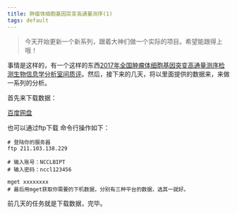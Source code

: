 ```yaml
---
title: 肿瘤体细胞基因突变高通量测序(1)
tags: default
---
```

>今天开始更新一个新系列，跟着大神们做一个实际的项目。希望能跟得上哦！

事情是这样的，有一个这样的东西[2017年全国肿瘤体细胞基因突变高通量测序检测生物信息学分析室间质评](https://mp.weixin.qq.com/s/c-Z3nq9ujedhu221dd-jGQ)。然后，接下来的几天，将以里面提供的数据来，来做一系列的分析。

首先来下载数据：

[百度网盘](http://pan.baidu.com/s/1miMfpag#rfmn)

也可以通过ftp下载
命令行操作如下：
```
# 登陆你的服务器
ftp 211.103.138.229

# 输入账号：NCCLBIPT
# 输入密码：nccl123456

mget xxxxxxxx
# 最后用mget获取你需要的下机数据，分别有三种平台的数据，选其一就好。
```


前几天的任务就是下载数据，完毕。

[^_^]:又更新啦！